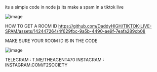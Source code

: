its a simple code in node js its make a spam in a tiktok live


![image](https://github.com/DaddyHIGH/TIKTOK-LIVE-SPAM/assets/142447264/293520cd-1fdd-493b-ad67-50a394ba0541)


HOW TO GET A ROOM ID
https://github.com/DaddyHIGH/TIKTOK-LIVE-SPAM/assets/142447264/4f629fbc-9a5b-4490-ae9f-7eafa289cb08

MAKE SURE YOUR ROOM ID IS IN THE CODE 

![image](https://github.com/DaddyHIGH/TIKTOK-LIVE-SPAM/assets/142447264/1ea4ff69-1c39-4df6-9c50-a2ef06bc000e)

TELEGRAM : T.ME/THEAGENT470
INSTAGRAM : INSTAGRAM.COM/F2SOCIETY
